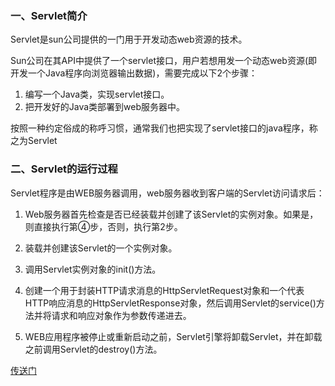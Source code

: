 ### 一、Servlet简介
Servlet是sun公司提供的一门用于开发动态web资源的技术。
　　

Sun公司在其API中提供了一个servlet接口，用户若想用发一个动态web资源(即开发一个Java程序向浏览器输出数据)，需要完成以下2个步骤：


1. 编写一个Java类，实现servlet接口。
2. 把开发好的Java类部署到web服务器中。
　　

按照一种约定俗成的称呼习惯，通常我们也把实现了servlet接口的java程序，称之为Servlet

### 二、Servlet的运行过程

Servlet程序是由WEB服务器调用，web服务器收到客户端的Servlet访问请求后：

1. Web服务器首先检查是否已经装载并创建了该Servlet的实例对象。如果是，则直接执行第④步，否则，执行第2步。

2. 装载并创建该Servlet的一个实例对象。 

3. 调用Servlet实例对象的init()方法。

4. 创建一个用于封装HTTP请求消息的HttpServletRequest对象和一个代表HTTP响应消息的HttpServletResponse对象，然后调用Servlet的service()方法并将请求和响应对象作为参数传递进去。

5. WEB应用程序被停止或重新启动之前，Servlet引擎将卸载Servlet，并在卸载之前调用Servlet的destroy()方法。 

[传送门](https://blog.csdn.net/zj12352123/article/details/80576748)